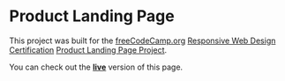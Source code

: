# Product Landing Page
This project was built for the [freeCodeCamp.org](https://www.freecodecamp.org) [Responsive Web Design Certification](https://www.freecodecamp.org/learn/responsive-web-design/) [Product Landing Page Project](https://www.freecodecamp.org/learn/responsive-web-design/responsive-web-design-projects/build-a-product-landing-page).

You can check out the [**live**](https://codepen.io/Runefarer/full/rNMJJzm) version of this page.
